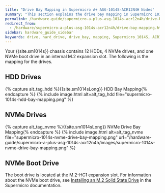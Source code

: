 ```yaml
---
title: "Drive Bay Mapping in Supermicro A+ ASG-1014S-ACR12N4H Nodes"
summary: "This section explains the drive bay mapping in Supermicro 1014S nodes."
permalink: /hardware-guide/supermicro-a-plus-asg-1014s-acr12n4h/drive-bay-mapping.html
redirect_from:
  - /hardware/supermicro-a-plus-asg-1014s-acr12n4h/drive-bay-mapping.html
sidebar: hardware_guide_sidebar
keywords: drive, hard_drive, drive_bay, mapping, Supermicro_1014S, ACR12N4H
---
```


Your {{site.sm1014s}} chassis contains 12 HDDs, 4 NVMe drives, and one NVMe boot drive in an internal M.2 expansion slot. The following is the mapping for the drives.

## HDD Drives
{% capture alt_tag_hdd %}{{site.sm1014sLong}} HDD Bay Mapping{% endcapture %}
{% include image.html alt=alt_tag_hdd file="supermicro-1014s-hdd-bay-mapping.png" %}


## NVMe Drives
{% capture alt_tag_nvme %}{{site.sm1014sLong}} NVMe Drive Bay Mapping{% endcapture %}
{% include image.html alt=alt_tag_nvme file="supermicro-1014s-nvme-drive-bay-mapping.png" url="/hardware-guide/supermicro-a-plus-asg-1014s-acr12n4h/images/supermicro-1014s-nvme-drive-bay-mapping.png" %}


## NVMe Boot Drive
The boot drive is located at the M.2-HC1 expansion slot. For information about the NVMe boot drive, see [Installing an M.2 Solid State Drive](https://www.supermicro.com/manuals/superserver/1U/MNL-2436.pdf#page=44) in the Supermicro documentation.
